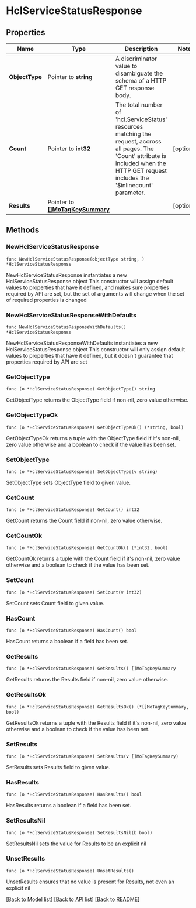# HclServiceStatusResponse

## Properties

Name | Type | Description | Notes
------------ | ------------- | ------------- | -------------
**ObjectType** | Pointer to **string** | A discriminator value to disambiguate the schema of a HTTP GET response body. | 
**Count** | Pointer to **int32** | The total number of &#39;hcl.ServiceStatus&#39; resources matching the request, accross all pages. The &#39;Count&#39; attribute is included when the HTTP GET request includes the &#39;$inlinecount&#39; parameter. | [optional] 
**Results** | Pointer to [**[]MoTagKeySummary**](mo.TagKeySummary.md) |  | [optional] 

## Methods

### NewHclServiceStatusResponse

`func NewHclServiceStatusResponse(objectType string, ) *HclServiceStatusResponse`

NewHclServiceStatusResponse instantiates a new HclServiceStatusResponse object
This constructor will assign default values to properties that have it defined,
and makes sure properties required by API are set, but the set of arguments
will change when the set of required properties is changed

### NewHclServiceStatusResponseWithDefaults

`func NewHclServiceStatusResponseWithDefaults() *HclServiceStatusResponse`

NewHclServiceStatusResponseWithDefaults instantiates a new HclServiceStatusResponse object
This constructor will only assign default values to properties that have it defined,
but it doesn't guarantee that properties required by API are set

### GetObjectType

`func (o *HclServiceStatusResponse) GetObjectType() string`

GetObjectType returns the ObjectType field if non-nil, zero value otherwise.

### GetObjectTypeOk

`func (o *HclServiceStatusResponse) GetObjectTypeOk() (*string, bool)`

GetObjectTypeOk returns a tuple with the ObjectType field if it's non-nil, zero value otherwise
and a boolean to check if the value has been set.

### SetObjectType

`func (o *HclServiceStatusResponse) SetObjectType(v string)`

SetObjectType sets ObjectType field to given value.


### GetCount

`func (o *HclServiceStatusResponse) GetCount() int32`

GetCount returns the Count field if non-nil, zero value otherwise.

### GetCountOk

`func (o *HclServiceStatusResponse) GetCountOk() (*int32, bool)`

GetCountOk returns a tuple with the Count field if it's non-nil, zero value otherwise
and a boolean to check if the value has been set.

### SetCount

`func (o *HclServiceStatusResponse) SetCount(v int32)`

SetCount sets Count field to given value.

### HasCount

`func (o *HclServiceStatusResponse) HasCount() bool`

HasCount returns a boolean if a field has been set.

### GetResults

`func (o *HclServiceStatusResponse) GetResults() []MoTagKeySummary`

GetResults returns the Results field if non-nil, zero value otherwise.

### GetResultsOk

`func (o *HclServiceStatusResponse) GetResultsOk() (*[]MoTagKeySummary, bool)`

GetResultsOk returns a tuple with the Results field if it's non-nil, zero value otherwise
and a boolean to check if the value has been set.

### SetResults

`func (o *HclServiceStatusResponse) SetResults(v []MoTagKeySummary)`

SetResults sets Results field to given value.

### HasResults

`func (o *HclServiceStatusResponse) HasResults() bool`

HasResults returns a boolean if a field has been set.

### SetResultsNil

`func (o *HclServiceStatusResponse) SetResultsNil(b bool)`

 SetResultsNil sets the value for Results to be an explicit nil

### UnsetResults
`func (o *HclServiceStatusResponse) UnsetResults()`

UnsetResults ensures that no value is present for Results, not even an explicit nil

[[Back to Model list]](../README.md#documentation-for-models) [[Back to API list]](../README.md#documentation-for-api-endpoints) [[Back to README]](../README.md)


